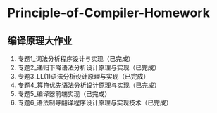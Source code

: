 # Principle-of-Compiler-Homework
## 编译原理大作业
1. 专题1_词法分析程序设计与实现（已完成）
2. 专题2_递归下降语法分析设计原理与实现（已完成）
3. 专题3_LL(1)语法分析设计原理与实现（已完成）
4. 专题4_算符优先语法分析设计原理与实现（已完成）
5. 专题5_编译器前端实现（已完成）
6. 专题6_语法制导翻译程序设计原理与实现技术（已完成）